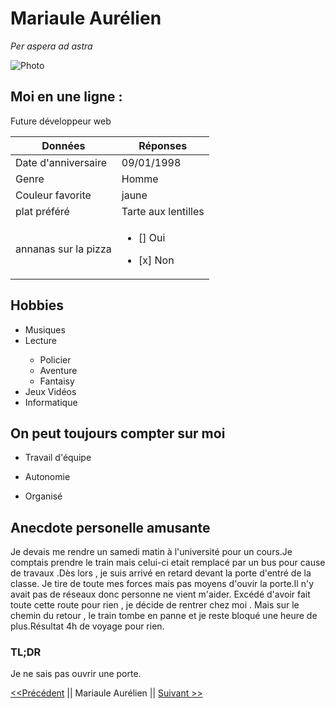 # Mariaule Aurélien

*Per aspera ad astra*

![Photo](./IMG_20180911_162026.jpg)

## Moi en une ligne :
Future développeur web

|Données | Réponses|
| -------------------| ----------|
| Date d'anniversaire| 09/01/1998|
| Genre| Homme|
|Couleur favorite| jaune|
|plat préféré|Tarte aux lentilles|
|annanas sur la pizza| <ul><li>[] Oui</li></ul><ul><Li> [x] Non</li><ul> |


## Hobbies

<ul>
    <li>Musiques</li>
    <li>Lecture</li>
        <ul>
            <li>Policier</li>
            <li>Aventure</li>
            <li>Fantaisy</li>
        </ul>
    <li>Jeux Vidéos</li>
    <li>Informatique</li>
</ul>

## On peut toujours compter sur moi 

- Travail d'équipe

- Autonomie

- Organisé

## Anecdote personelle amusante

Je devais me rendre un samedi matin à l'université pour un cours.Je comptais prendre le train mais celui-ci etait remplacé par un bus pour cause de travaux .Dès lors , je suis arrivé en retard  devant la porte d'entré de la classe. Je tire de toute mes forces mais pas moyens d'ouvir la porte.Il n'y avait pas de réseaux donc personne ne vient m'aider. 
Excédé d'avoir fait toute cette route pour rien , je décide de rentrer chez moi . Mais sur le chemin du retour , le train tombe en panne et je reste bloqué une heure de plus.Résultat 4h de voyage pour rien.

### TL;DR

Je ne sais pas ouvrir une porte.



[<<Précédent](https://github.com/voltsn) || Mariaule Aurélien || [Suivant >>](https://github.com/aurorelem)